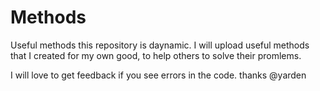 # Methods
Useful methods
this repository is daynamic.
I will upload useful methods that I created for my own good, to help others to solve their promlems.

I will love to get feedback if you see errors in the code.
thanks 
@yarden
